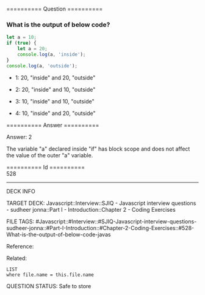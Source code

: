 ========== Question ==========  

### What is the output of below code?

```javascript
let a = 10;
if (true) {
    let a = 20;
    console.log(a, 'inside');
}
console.log(a, 'outside');
```

-   1: 20, "inside" and 20, "outside"

-   2: 20, "inside" and 10, "outside"

-   3: 10, "inside" and 10, "outside"

-   4: 10, "inside" and 20, "outside"  

========== Answer ==========  

Answer: 2

The variable "a" declared inside "if" has block scope and does not affect the value of the outer "a" variable.

========== Id ==========  
528

---

DECK INFO

TARGET DECK: Javascript::Interview::SJIQ - Javascript interview questions - sudheer jonna::Part I - Introduction::Chapter 2 - Coding Exercises

FILE TAGS: #Javascript::#Interview::#SJIQ-Javascript-interview-questions-sudheer-jonna::#Part-I-Introduction::#Chapter-2-Coding-Exercises::#528-What-is-the-output-of-below-code-javas

Reference:

Related:

```dataview
LIST
where file.name = this.file.name
```

QUESTION STATUS: Safe to store
